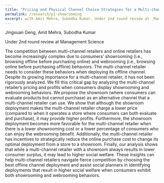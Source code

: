 ```yaml
---
title: "Pricing and Physical Channel Choice Strategies for a Multi-channel Retailer Under Consumer Showrooming and Webrooming Behaviors"
permalink: /research/p1-showrooming
excerpt: with Amit Mehra, Subodha Kumar. Under 2nd round review at _Management_ _Science_
---
```


Jingxuan Geng, Amit Mehra, Subodha Kumar

Under 2nd round review at Management Science

The competition between multi-channel retailers and online retailers has become increasingly complex due to consumers’ showrooming (i.e., browsing offline before purchasing online) and webrooming (i.e., browsing online before purchasing offline) behaviors. The multi-channel retailer needs to consider these behaviors when deploying its offline channel. Despite its growing importance for a multi-channel retailer, it has not been rigorously analyzed. We fill this critical gap by analyzing the multi-channel retailer’s pricing and profits when consumers display showrooming and webrooming behaviors. We propose the showroom (where consumers can evaluate products but cannot purchase) as an alternative channel that a multi-channel retailer can use. We show that although the showroom deployment makes the multi-channel retailer charge a lower price (compared to when it operates a store where consumers can both evaluate and purchase), it may provide higher profits. Furthermore, the showroom deployment becomes more favorable for the multi-channel retailer when there is a lower showrooming cost or a lower percentage of consumers who can enjoy the webrooming benefit. Additionally, the multi-channel retailer has incentives to strategically reduce the online purchase cost to change its optimal deployment from a store to a showroom. Finally, our analysis shows that while a multi-channel retailer with a showroom always results in lower consumer surplus, it may lead to higher social welfare. These insights can help multi-channel retailers navigate fierce competition by choosing the best offiine channel deployment and assist social planners in identifying deployments that result in higher social welfare when consumers exhibit both showrooming and webrooming behaviors.
